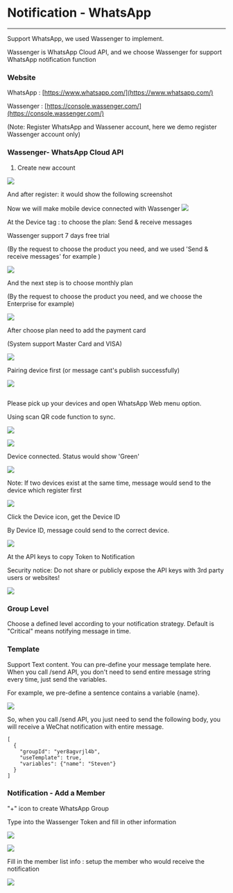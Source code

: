 # Notification - WhatsApp

---

Support WhatsApp, we used Wassenger to implement.

Wassenger is WhatsApp Cloud API, and we choose Wassenger for support WhatsApp notification function

### Website

WhatsApp : [https://www.whatsapp.com/](https://www.whatsapp.com/)

Wassenger : [https://console.wassenger.com/](https://console.wassenger.com/)

\(Note: Register WhatsApp and Wassener account, here we demo register Wassenger account only\)

### Wassenger- WhatsApp Cloud API

1. Create new account

![](/assets/createnewaccount.png)

And after register: it would show the following screenshot

Now we will make mobile device connected with Wassenger   ![](/assets/Device_authorization1.png)

At the Device tag : to choose the plan: Send & receive messages

Wassenger support 7 days free trial

\(By the request to choose the product you need, and we used 'Send & receive messages'  for example \)

![](/assets/pickuptheproduct.png)

And the next step is to choose monthly plan

\(By the request to choose the product you need, and we choose the Enterprise for example\)

![](/assets/monthlyplan.png)

After choose plan need to add the payment card

\(System support Master Card and VISA\)

![](/assets/addpaymentcard.png)

Pairing device first \(or message cant's publish successfully\)

![](/assets/Devicepairing.png)

## 

Please pick up your devices and open WhatsApp Web menu option.

Using scan QR code function to sync.

![](/assets/QRcode.png)

![](/assets/deviceauthority1.png)

Device connected. Status would show 'Green'

![](/assets/device_status.png)

Note: If two devices exist at the same time, message would send to the device which register first

![](/assets/device1.png)

Click the Device icon, get the Device ID

By Device ID, message could send to the correct device.

![](/assets/882313d1-4014-4f2b-a352-d6e16c8922d8.png)

At the API keys to copy Token to Notification

Security notice: Do not share or publicly expose the API keys with 3rd party users or websites!

![](/assets/API_key2.png)

### Group Level

Choose a defined level according to your notification strategy. Default is "Critical" means notifying message in time.

### Template

Support Text content. You can pre-define your message template here. When you call /send API, you don't need to send entire message string every time, just send the variables.

For example, we pre-define a sentence contains a variable {name}.

![](/assets/Template2.png)

So, when you call /send API, you just need to send the following body, you will receive a WeChat notification with entire message.

```
[
  {
    "groupId": "yer8agvrjl4b",
    "useTemplate": true,
    "variables": {"name": "Steven"}
  }
]
```

### 

### Notification - Add a Member

"+" icon to create WhatsApp Group

Type into the Wassenger Token and fill in other information

![](/assets/whatsappmenu.png)

![](/assets/whatsapp_menu.png)

Fill in the  member list info : setup the member who would receive the notification

![](/assets/whatsapp_add.png)

